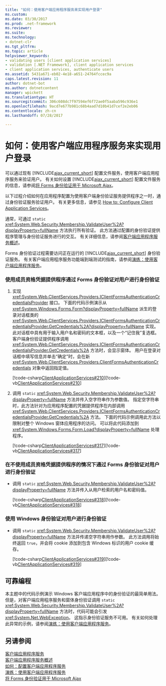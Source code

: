 ```yaml
---
title: "如何：使用客户端应用程序服务来实现用户登录"
ms.custom: 
ms.date: 03/30/2017
ms.prod: .net-framework
ms.reviewer: 
ms.suite: 
ms.technology:
- dotnet-clr
ms.tgt_pltfrm: 
ms.topic: article
helpviewer_keywords:
- validating users [client application services]
- validation [.NET Framework], client application services
- client application services, authenticate users
ms.assetid: 5431a671-eb02-4e18-a651-24764fccec9a
caps.latest.revision: 11
author: dotnet-bot
ms.author: dotnetcontent
manager: wpickett
ms.translationtype: HT
ms.sourcegitcommit: 306c608dc7f97594ef6f72ae0f5aaba596c936e1
ms.openlocfilehash: 9acd7e677b981c68b4aad7d10b41d7cef2e2eb06
ms.contentlocale: zh-cn
ms.lasthandoff: 07/28/2017

---
```

# <a name="how-to-implement-user-login-with-client-application-services"></a>如何：使用客户端应用程序服务来实现用户登录
可以通过现有 [!INCLUDE[ajax_current_short](../../../includes/ajax-current-short-md.md)] 配置文件服务，使用客户端应用程序服务来验证用户。 有关如何设置 [!INCLUDE[ajax_current_short](../../../includes/ajax-current-short-md.md)] 配置文件服务的信息，请参阅[将 Forms 身份验证用于 Microsoft Ajax](http://msdn.microsoft.com/library/c50f7dc5-323c-4c63-b4f3-96edfc1e815e)。  
  
 以下过程介绍如何在应用程序配置为使用客户端身份验证服务提供程序之一时，通过身份验证服务验证用户。 有关更多信息，请参见 [How to: Configure Client Application Services](../../../docs/framework/common-client-technologies/how-to-configure-client-application-services.md)。  
  
 通常，可通过 `static` <xref:System.Web.Security.Membership.ValidateUser%2A?displayProperty=fullName> 方法执行所有验证。 此方法通过配置的身份验证提供程序管理与身份验证服务进行的交互。 有关详细信息，请参阅[客户端应用程序服务概述](../../../docs/framework/common-client-technologies/client-application-services-overview.md)。  
  
 Forms 身份验证过程需要访问正在运行的 [!INCLUDE[ajax_current_short](../../../includes/ajax-current-short-md.md)] 身份验证服务。 有关客户端应用程序服务功能端到端测试的指南，请参阅[演练：使用客户端应用程序服务](../../../docs/framework/common-client-technologies/walkthrough-using-client-application-services.md)。  
  
### <a name="to-authenticate-a-user-with-forms-authentication-using-a-membership-credentials-provider"></a>使用成员资格凭据提供程序通过 Forms 身份验证对用户进行身份验证  
  
1.  实现 <xref:System.Web.ClientServices.Providers.IClientFormsAuthenticationCredentialsProvider> 接口。 下面的代码示例演示从 <xref:System.Windows.Forms.Form?displayProperty=fullName> 派生的登录对话框类的 <xref:System.Web.ClientServices.Providers.IClientFormsAuthenticationCredentialsProvider.GetCredentials%2A?displayProperty=fullName> 实现。 此对话框中具有用于输入用户名和密码的文本框，以及一个“记住我”复选框。 客户端身份验证提供程序调用 <xref:System.Web.ClientServices.Providers.IClientFormsAuthenticationCredentialsProvider.GetCredentials%2A> 方法时，会显示窗体。 用户在登录对话框中填写信息并单击“确定”时，会在新 <xref:System.Web.ClientServices.Providers.ClientFormsAuthenticationCredentials> 对象中返回指定值。  
  
     [!code-csharp[ClientApplicationServices#210](../../../samples/snippets/csharp/VS_Snippets_Winforms/ClientApplicationServices/CS/Login.cs#210)][!code-vb[ClientApplicationServices#210](../../../samples/snippets/visualbasic/VS_Snippets_Winforms/ClientApplicationServices/VB/Login.vb#210)]  
  
2.  调用 `static` <xref:System.Web.Security.Membership.ValidateUser%2A?displayProperty=fullName> 方法并传入空字符串作为参数值。 指定空字符串时，此方法针对为应用程序配置的凭据提供程序在内部调用 <xref:System.Web.ClientServices.Providers.IClientFormsAuthenticationCredentialsProvider.GetCredentials%2A> 方法。 下面的代码示例调用此方法以限制对整个 Windows 窗体应用程序的访问。 可以将此代码添加到 <xref:System.Windows.Forms.Form.Load?displayProperty=fullName> 处理程序。  
  
     [!code-csharp[ClientApplicationServices#317](../../../samples/snippets/csharp/VS_Snippets_Winforms/ClientApplicationServices/CS/Class1.cs#317)][!code-vb[ClientApplicationServices#317](../../../samples/snippets/visualbasic/VS_Snippets_Winforms/ClientApplicationServices/VB/Class1.vb#317)]  
  
### <a name="to-authenticate-a-user-with-forms-authentication-without-using-a-membership-credentials-provider"></a>在不使用成员资格凭据提供程序的情况下通过 Forms 身份验证对用户进行身份验证  
  
-   调用 `static` <xref:System.Web.Security.Membership.ValidateUser%2A?displayProperty=fullName> 方法并传入从用户检索的用户名和密码值。  
  
     [!code-csharp[ClientApplicationServices#318](../../../samples/snippets/csharp/VS_Snippets_Winforms/ClientApplicationServices/CS/Class1.cs#318)][!code-vb[ClientApplicationServices#318](../../../samples/snippets/visualbasic/VS_Snippets_Winforms/ClientApplicationServices/VB/Class1.vb#318)]  
  
### <a name="to-authenticate-a-user-with-windows-authentication"></a>使用 Windows 身份验证对用户进行身份验证  
  
-   调用 `static` <xref:System.Web.Security.Membership.ValidateUser%2A?displayProperty=fullName> 方法并传递空字符串用作参数。 此方法调用将始终返回 `true`，并会将 cookie 添加到包含 Windows 标识的用户 cookie 缓存。  
  
     [!code-csharp[ClientApplicationServices#319](../../../samples/snippets/csharp/VS_Snippets_Winforms/ClientApplicationServices/CS/Class1.cs#319)][!code-vb[ClientApplicationServices#319](../../../samples/snippets/visualbasic/VS_Snippets_Winforms/ClientApplicationServices/VB/Class1.vb#319)]  
  
## <a name="robust-programming"></a>可靠编程  
 本主题中的代码示例演示 Windows 客户端应用程序中的身份验证的最简单用法。 但是，对客户端应用程序服务和窗体身份验证调用 `static` <xref:System.Web.Security.Membership.ValidateUser%2A?displayProperty=fullName> 方法时，代码可能会引发 <xref:System.Net.WebException>。 这指示身份验证服务不可用。 有关如何处理此异常的示例，请参阅[演练：使用客户端应用程序服务](../../../docs/framework/common-client-technologies/walkthrough-using-client-application-services.md)。  
  
## <a name="see-also"></a>另请参阅  
 [客户端应用程序服务](../../../docs/framework/common-client-technologies/client-application-services.md)   
 [客户端应用程序服务概述](../../../docs/framework/common-client-technologies/client-application-services-overview.md)   
 [如何：配置客户端应用程序服务](../../../docs/framework/common-client-technologies/how-to-configure-client-application-services.md)   
 [演练：使用客户端应用程序服务](../../../docs/framework/common-client-technologies/walkthrough-using-client-application-services.md)   
 [将 Forms 身份验证用于 Microsoft Ajax](http://msdn.microsoft.com/library/c50f7dc5-323c-4c63-b4f3-96edfc1e815e)

